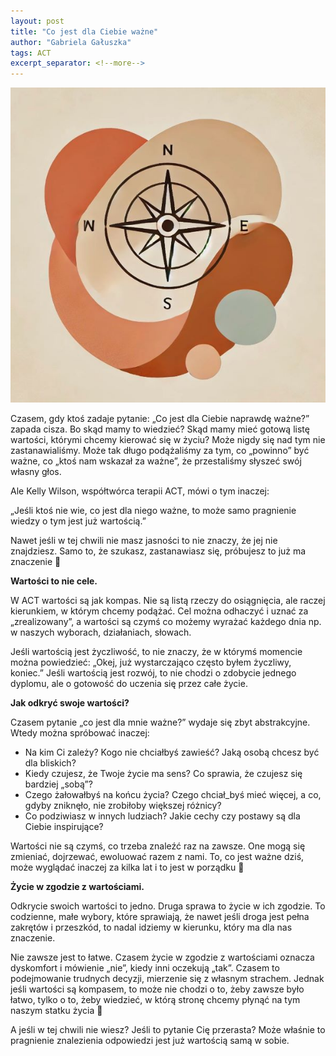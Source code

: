 ```yaml
---
layout: post
title: "Co jest dla Ciebie ważne"
author: "Gabriela Gałuszka"
tags: ACT
excerpt_separator: <!--more-->
---
```


![Alt text](../assets/images/post6.jpg)

Czasem, gdy ktoś zadaje pytanie: „Co jest dla Ciebie naprawdę ważne?” zapada cisza. Bo skąd mamy to wiedzieć? Skąd mamy mieć gotową listę wartości, którymi chcemy kierować się w życiu? Może nigdy się nad tym nie zastanawialiśmy. Może tak długo podążaliśmy za tym, co „powinno” być ważne, co „ktoś nam wskazał za ważne”, że przestaliśmy słyszeć swój własny głos. <!--more--> 

Ale Kelly Wilson, współtwórca terapii ACT, mówi o tym inaczej:

„Jeśli ktoś nie wie, co jest dla niego ważne, to może samo pragnienie wiedzy o tym jest już wartością.”

Nawet jeśli w tej chwili nie masz jasności to nie znaczy, że jej nie znajdziesz. Samo to, że szukasz, zastanawiasz się, próbujesz to już ma znaczenie 🙂

<b>Wartości to nie cele.</b>

W ACT wartości są jak kompas. Nie są listą rzeczy do osiągnięcia, ale raczej kierunkiem, w którym chcemy podążać. Cel można odhaczyć i uznać za „zrealizowany”, a wartości są czymś co możemy wyrażać każdego dnia np. w naszych wyborach, działaniach, słowach.

Jeśli wartością jest życzliwość, to nie znaczy, że w którymś momencie można powiedzieć: „Okej, już wystarczająco często byłem życzliwy, koniec.” Jeśli wartością jest rozwój, to nie chodzi o zdobycie jednego dyplomu, ale o gotowość do uczenia się przez całe życie.

<b>Jak odkryć swoje wartości?</b>

Czasem pytanie „co jest dla mnie ważne?” wydaje się zbyt abstrakcyjne. Wtedy można spróbować inaczej:
*	Na kim Ci zależy? Kogo nie chciałbyś zawieść? Jaką osobą chcesz być dla bliskich?
*	Kiedy czujesz, że Twoje życie ma sens? Co sprawia, że czujesz się bardziej „sobą”?
*	Czego żałowałbyś na końcu życia? Czego chciał_byś mieć więcej, a co, gdyby zniknęło, nie zrobiłoby większej różnicy?
*	Co podziwiasz w innych ludziach? Jakie cechy czy postawy są dla Ciebie inspirujące?

Wartości nie są czymś, co trzeba znaleźć raz na zawsze. One mogą się zmieniać, dojrzewać, ewoluować razem z nami. To, co jest ważne dziś, może wyglądać inaczej za kilka lat i to jest w porządku 🙂

<b>Życie w zgodzie z wartościami.</b>

Odkrycie swoich wartości to jedno. Druga sprawa to życie w ich zgodzie. To codzienne, małe wybory, które sprawiają, że nawet jeśli droga jest pełna zakrętów i przeszkód, to nadal idziemy w kierunku, który ma dla nas znaczenie.

Nie zawsze jest to łatwe. Czasem życie w zgodzie z wartościami oznacza dyskomfort i mówienie „nie”, kiedy inni oczekują „tak”. Czasem to podejmowanie trudnych decyzji, mierzenie się z własnym strachem. Jednak jeśli wartości są kompasem, to może nie chodzi o to, żeby zawsze było łatwo, tylko o to, żeby wiedzieć, w którą stronę chcemy płynąć na tym naszym statku życia 🙂 

A jeśli w tej chwili nie wiesz? Jeśli to pytanie Cię przerasta? Może właśnie to pragnienie znalezienia odpowiedzi jest już wartością samą w sobie.